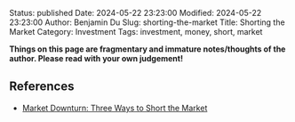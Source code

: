 Status: published
Date: 2024-05-22 23:23:00
Modified: 2024-05-22 23:23:00
Author: Benjamin Du
Slug: shorting-the-market
Title: Shorting the Market
Category: Investment
Tags: investment, money, short, market

**Things on this page are fragmentary and immature notes/thoughts of the author. Please read with your own judgement!**



## References

- [Market Downturn: Three Ways to Short the Market](https://www.schwab.com/learn/story/market-downturn-three-ways-to-short-market)

